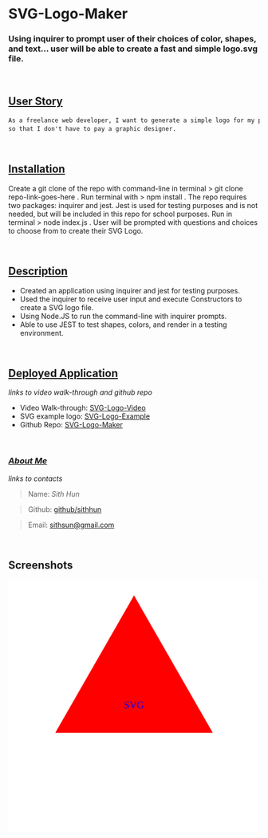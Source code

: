 # SVG-Logo-Maker
### Using inquirer to prompt user of their choices of color, shapes, and text... user will be able to create a fast and simple logo.svg file.

<br>

## <ins>**User Story**</ins>
```md
As a freelance web developer, I want to generate a simple logo for my projects
so that I don't have to pay a graphic designer.
```

<br>

## <ins>**Installation**</ins>
Create a git clone of the repo with command-line in terminal > git clone repo-link-goes-here . Run terminal with > npm install . The repo requires two packages: inquirer and jest. Jest is used for testing purposes and is not needed, but will be included in this repo for school purposes. Run in terminal > node index.js . User will be prompted with questions and choices to choose from to create their SVG Logo.

<br>

## <ins>**Description**</ins>
* Created an application using inquirer and jest for testing purposes.
* Used the inquirer to receive user input and execute Constructors to create a SVG logo file.
* Using Node.JS to run the command-line with inquirer prompts.
* Able to use JEST to test shapes, colors, and render in a testing environment.

<br>

## <ins>**Deployed Application**</ins>
*links to video walk-through and github repo*

* Video Walk-through: [SVG-Logo-Video](https://drive.google.com/file/d/1BRDcCfLU3NDo6wqyRnt3zfwA530W5RMX/view)
* SVG example logo: [SVG-Logo-Example](https://raw.githubusercontent.com/SithHun/SVG-Logo-Maker/fe7aced9b3e4657b8c365f3fdedce5ed8cd72053/examples/logo.svg)
* Github Repo: [SVG-Logo-Maker](https://github.com/SithHun/SVG-Logo-Maker)

<br>

### <ins>*About Me*</ins>
*links to contacts*

> Name: *Sith Hun*

> Github: [github/sithhun](https://github.com/SithHun/)

> Email: [sithsun@gmail.com](mailto:sithsun@gmail.com)

<br>

## Screenshots
![SVG-Logo](https://raw.githubusercontent.com/SithHun/SVG-Logo-Maker/fe7aced9b3e4657b8c365f3fdedce5ed8cd72053/examples/logo.svg)
